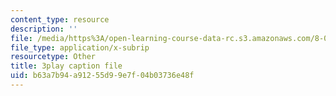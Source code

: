 ```yaml
---
content_type: resource
description: ''
file: /media/https%3A/open-learning-course-data-rc.s3.amazonaws.com/8-04-quantum-physics-i-spring-2016/b63a7b94a91255d99e7f04b03736e48f_XQKV-hpsurs.vtt
file_type: application/x-subrip
resourcetype: Other
title: 3play caption file
uid: b63a7b94-a912-55d9-9e7f-04b03736e48f
---
```

